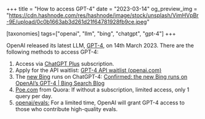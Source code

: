 +++
title = "How to access GPT-4"
date = "2023-03-14"
og_preview_img = "https://cdn.hashnode.com/res/hashnode/image/stock/unsplash/VimHVpBr-9E/upload/0c0b1663ab3d261d21f64781928fb9ce.jpeg"

[taxonomies]
tags=["openai", "llm", "bing", "chatgpt", "gpt-4"]
+++

OpenAI released its latest LLM, [GPT-4](https://openai.com/research/gpt-4), on 14th March 2023. There are the following methods to access GPT-4:

1. Access via [ChatGPT Plus](https://chat.openai.com/) subscription.
2. Apply for the API waitlist: [GPT-4 API waitlist (](https://openai.com/waitlist/gpt-4-api)[openai.com](https://openai.com)[)](https://openai.com/waitlist/gpt-4-api)
3. The [new Bing](https://www.bing.com/new) runs on ChatGPT-4: [Confirmed: the new Bing runs on OpenAI’s GPT-4 | Bing Search Blog](https://blogs.bing.com/search/march_2023/Confirmed-the-new-Bing-runs-on-OpenAI%E2%80%99s-GPT-4)
4. [Poe.com](https://Poe.com) from Quora: If without a subscription, limited access, only 1 query per day.
5. [openai/evals:](https://github.com/openai/evals) For a limited time, OpenAI will grant GPT-4 access to those who contribute high-quality evals.

